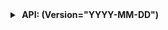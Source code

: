 <!-- api-?-start -->
<details markdown="1">
  <summary><strong>&nbsp;API: (Version="YYYY-MM-DD")</strong></summary>

## Basic Information

| Method | URL |
|--------|-----|
| POST   | `/` |

### Authorization

| Security Type   | Roles Allowed                 |
|-----------------|-------------------------------|
| `@PreAuthorize` | `permitAll()`                 |
| `@PreAuthorize` | `hasAnyRole('ADMIN', 'USER')` |

### Request

#### - Parameters(@Header)

| Name            | Type   | Description                               | Required | Remarks                                           |
|-----------------|--------|-------------------------------------------|----------|---------------------------------------------------|
| `Authorization` | String | `Bearer <token>` Access token in the form | Yes      | `--header 'Authorization: Bearer <access_token>'` |

#### - Parameters(@PathVariable)

| Name | Type | Description | Required | Remarks |
|------|------|-------------|----------|---------|
| ``   |      |             |          |         |

#### - Parameters(@RequestParam)

| Name      | Type   | Description                                  | Required | Remarks                                                             |
|-----------|--------|----------------------------------------------|----------|---------------------------------------------------------------------|
| `version` | String | API version information (format: YYYY-MM-DD) | No       | If not provided, the latest API version will be used automatically. |

#### - Parameters(@RequestBody)

| Name | Type | Description | Required | Remarks |
|------|------|-------------|----------|---------|
| ``   |      |             |          |         |

#### - Parameters(@ModelAttribute)

| Name | Type | Description | Required | Remarks |
|------|------|-------------|----------|---------|
| ``   |      |             |          |         |

### Response

#### - Body

| Name           | Type    | Description             |
|----------------|---------|-------------------------|
| `message`      | String  | API result message      |
| `data`         | Object  | API result data         |

<details markdown=>
  <summary><strong>Example</strong></summary>

## Request

### Postman 요청

아래 버튼을 클릭하면 `Postman`에서 API 요청을 실행할 수 있습니다.

[![Run in Postman](https://run.pstmn.io/button.svg)](https://carenco.postman.co/workspace/Care%26CO~7c4d2551-cc9d-413f-b156-4c350b99eb32/request/27911837-037db517-a0ff-44f5-a26f-6149192e0a4c?action=share&source=copy-link&creator=27911837&ctx=documentation)

### cURL 명령어

```bash
    curl --location 'https://carencoinc.com/kr/?version='
```

## Response

<details>
<summary><strong>200 OK</strong></summary>

###### Body

```json
{
}
```

</details>

---

<details>
<summary><strong>400 BadRequest</strong></summary>

###### Body

```json
{
}
```

</details>

</details>

</details>
<!-- api-?-end -->